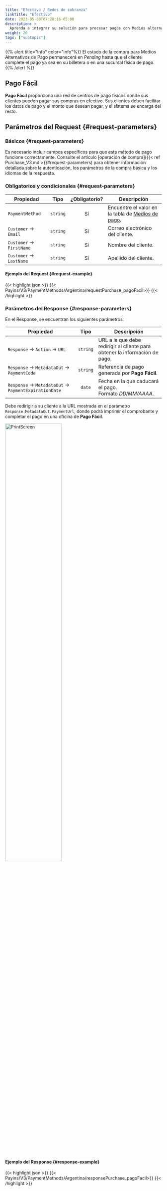 ```yaml
---
title: "Efectivo / Redes de cobranza"
linkTitle: "Efectivo"
date: 2023-05-08T07:28:16-05:00
description: >
  Aprenda a integrar su solución para procesar pagos con Medios alternativos de pago.
weight: 20
tags: ["subtopic"]
---
```


{{% alert title="Info" color="info"%}}
El estado de la compra para Medios Alternativos de Pago permanecerá en _Pending_ hasta que el cliente complete el pago ya sea en su billetera o en una sucursal física de pago.
{{% /alert %}}

## Pago Fácil
**Pago Fácil** proporciona una red de centros de pago físicos donde sus clientes pueden pagar sus compras en efectivo. Sus clientes deben facilitar los datos de pago y el monto que desean pagar, y el sistema se encarga del resto.

## Parámetros del Request {#request-parameters}
### Básicos {#request-parameters}
Es necesario incluir campos específicos para que este método de pago funcione correctamente. Consulte el artículo [operación de compra]({{< ref Purchase_V3.md >}}#request-parameters) para obtener información detallada sobre la autenticación, los parámetros de la compra básica y los idiomas de la respuesta.

### Obligatorios y condicionales {#request-parameters}

| Propiedad | Tipo | ¿Obligatorio? | Descripción |
|---|:-:|:-:|---|
| `PaymentMethod` | `string` | Sí | Encuentre el valor en la tabla de [Medios de pago](/es/docs/payment-methods/argentina.html#payment-methods).  |
| `Customer` → `Email` | `string` | Sí | Correo electrónico del cliente. |
| `Customer` → `FirstName` | `string` | Sí | Nombre del cliente. |
| `Customer` → `LastName` | `string` | Sí | Apellido del cliente. |

#### Ejemplo del Request {#request-example}
{{< highlight json >}}
{{< Payins/V3/PaymentMethods/Argentina/requestPurchase_pagoFacil>}}
{{< /highlight >}}

### Parámetros del Response {#response-parameters}
En el Response, se encuentran los siguientes parámetros:

| Propiedad | Tipo | Descripción |
|---|:-:|---|
| `Response` → `Action` → `URL` | `string` | URL a la que debe redirigir al cliente para obtener la información de pago. |
| `Response` → `MetadataOut` → `PaymentCode` | `string` | Referencia de pago generada por **Pago Fácil**. |
| `Response` → `MetadataOut` → `PaymentExpirationDate` | `date` | Fecha en la que caducará el pago.<br>Formato _DD/MM/AAAA_. |

Debe redirigir a su cliente a la URL mostrada en el parámetro `Response.MetadataOut.PaymentUrl`, donde podrá imprimir el comprobante y completar el pago en una oficina de **Pago Fácil**.

<img src="/assets/PagoFacilVoucher.png" width="60%" alt="PrintScreen"/>

#### Ejemplo del Response {#response-example}
{{< highlight json >}}
{{< Payins/V3/PaymentMethods/Argentina/responsePurchase_pagoFacil>}}
{{< /highlight >}}
